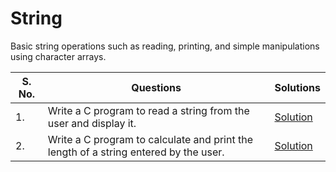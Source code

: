 # String

Basic string operations such as reading, printing, and simple manipulations using character arrays.

| S. No. | Questions | Solutions |
|---|---|---|
| 1. | Write a C program to read a string from the user and display it. | [Solution]() |
| 2. | Write a C program to calculate and print the length of a string entered by the user. | [Solution]() |

